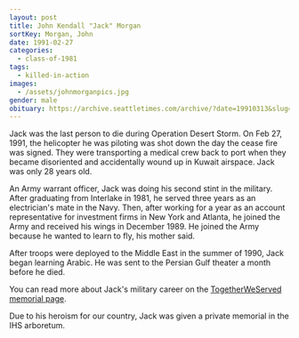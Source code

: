 ```yaml
---
layout: post
title: John Kendall "Jack" Morgan
sortKey: Morgan, John
date: 1991-02-27
categories:
  - class-of-1981
tags:
  - killed-in-action
images:
  - /assets/johnmorganpics.jpg
gender: male
obituary: https://archive.seattletimes.com/archive/?date=19910313&slug=1271422
---
```

Jack was the last person to die during Operation Desert Storm. On Feb 27, 1991, the helicopter he was piloting was shot down the day the cease fire was signed. They were transporting a medical crew back to port when they became disoriented and accidentally wound up in Kuwait airspace. Jack was only 28 years old.

An Army warrant officer, Jack was doing his second stint in the military. After graduating from Interlake in 1981, he served three years as an electrician's mate in the Navy. Then, after working for a year as an account representative for investment firms in New York and Atlanta, he joined the Army and received his wings in December 1989. He joined the Army because he wanted to learn to fly, his mother said.

After troops were deployed to the Middle East in the summer of 1990, Jack began learning Arabic. He was sent to the Persian Gulf theater a month before he died.

Y﻿ou can read more about Jack's military career on the [TogetherWeServed memorial page](https://army.togetherweserved.com/army/servlet/tws.webapp.WebApp?cmd=LegacySBV&type=Person&ID=308422).

D﻿ue to his heroism for our country, Jack was given a private memorial in the IHS arboretum.